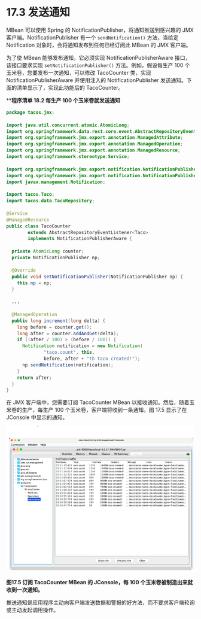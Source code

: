 # 17.3 发送通知

MBean 可以使用 Spring 的 NotificationPublisher，将通知推送到感兴趣的 JMX 客户端。NotificationPublisher 有一个 `sendNotification()` 方法，当给定 Notification 对象时，会将通知发布到任何已经订阅此 MBean 的 JMX 客户端。

为了使 MBean 能够发布通知，它必须实现 NotificationPublisherAware 接口，该接口要求实现 `setNotificationPublisher()` 方法。例如，假设每生产 100 个玉米卷，您要发布一次通知，可以修改 TacoCounter 类，实现 NotificationPublisherAware 并使用注入的 NotificationPublisher 发送通知。下面的清单显示了，实现此功能后的 TacoCounter。

****程序清单 18.2 每生产 100 个玉米卷就发送通知**
```java
package tacos.jmx;

import java.util.concurrent.atomic.AtomicLong;
import org.springframework.data.rest.core.event.AbstractRepositoryEventListener;
import org.springframework.jmx.export.annotation.ManagedAttribute;
import org.springframework.jmx.export.annotation.ManagedOperation;
import org.springframework.jmx.export.annotation.ManagedResource;
import org.springframework.stereotype.Service;

import org.springframework.jmx.export.notification.NotificationPublisher;
import org.springframework.jmx.export.notification.NotificationPublisherAware;
import javax.management.Notification;

import tacos.Taco;
import tacos.data.TacoRepository;

@Service
@ManagedResource
public class TacoCounter
        extends AbstractRepositoryEventListener<Taco>
        implements NotificationPublisherAware {

  private AtomicLong counter;
  private NotificationPublisher np;

  @Override
  public void setNotificationPublisher(NotificationPublisher np) {
    this.np = np;
  }

  ...

  @ManagedOperation
  public long increment(long delta) {
    long before = counter.get();
    long after = counter.addAndGet(delta);
    if ((after / 100) > (before / 100)) {
      Notification notification = new Notification(
              "taco.count", this,
              before, after + "th taco created!");
      np.sendNotification(notification);
    }
    return after;
  }
}
```

在 JMX 客户端中，您需要订阅 TacoCounter MBean 以接收通知。然后，随着玉米卷的生产，每生产 100 个玉米卷，客户端将收到一条通知。图 17.5 显示了在 JConsole 中显示的通知。

![](../assets/17.5.png)

**图17.5 订阅 TacoCounter MBean 的 JConsole，每 100 个玉米卷被制造出来就收到一次通知。** <br/>

推送通知是应用程序主动向客户端发送数据和警报的好方法，而不要求客户端轮询或主动发起调用操作。

